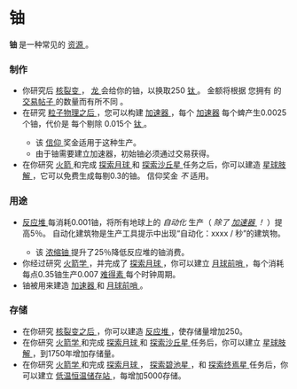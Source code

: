 # 铀

<p>
<strong>
铀
</strong>
是一种常见的
<a href="#Resources">
资源
</a>
。
</p>

### 制作


<ul>
<li>
你研究后
<a href="#Technologies#Nuclear_Fission">
核裂变
</a>，
<a href="#Trade#Dragons">
龙
</a>
会给你的铀，以换取250
<a href="#titanium">
钛
</a>
。
金额将根据
您拥有
的
<a href="#Buildings#Tradepost">
交易帖子
</a>
的数量而有所不同
。
</li>
<li>
在研究
<a href="#Technologies#Particle_Physics">
粒子物理之后
</a>
，您可以构建
<a href="#Buildings#Accelerator">
加速器
</a>
，每个
<a href="#Buildings#Accelerator">
加速器</a>
每个蜱产生0.0025个铀，代价是
每个剔除
0.015个
<a href="#titanium">
钛
</a>
。
</li>
<ul>
<li>
该
<a href="?file=003-资源大全/16-信仰">
信仰
</a>
奖金适用于这种生产。
</li>
<li>
由于铀需要建立加速器，初始铀必须通过交易获得。
</li>
</ul>
<li>
在你研究
<a href="?file=001-猫咪百科/03-科技/01-科技#火箭学">
火箭
</a>
和完成
<a href="?file=001-猫咪百科/07-空间/04-月球">
探索月球
</a>
和
<a href="?file=001-猫咪百科/07-空间/01-地面控制#探索沙丘星">
探索沙丘星
</a>
任务之后，你可以建造
<a href="?file=001-猫咪百科/07-空间/05-沙丘星#星球肢解">
星球肢解
</a>
，它可以免费生成每剔0.3的铀。
信仰奖金
<em>
不
</em>
适用。
</li>
</ul>

### 用途


<ul>
<li>
<a href="#Buildings#Reactor">
反应堆
</a>
每消耗0.001铀，将所有地球上的
<em>
自动化
</em>
生产（
<em>
除了
<a href="#Buildings#Accelerator">
加速器
</a>
！
</em>
）提高5％。
自动化建筑物是生产工具提示中出现“自动化：xxxx / 秒”的建筑物。
</li>
<ul>
<li>
该
<a href="#workshop#Enriched_Uranium">
浓缩铀
</a>
提升了25％降低反应堆的铀消费。
</li>
</ul>
<li>
你经过研究
<a href="?file=001-猫咪百科/03-科技/01-科技#火箭学">
火箭学
</a>
，并完成了
<a href="?file=001-猫咪百科/07-空间/04-月球">
探索月球
</a>
，你可以建立
<a href="?file=001-猫咪百科/07-空间/04-月球#月球前哨">
月球前哨
</a>
，每个消耗每点0.35铀生产0.007
<a href="#unobtainium">
难得素
</a>
每个时钟周期。
</li>
<li>
铀被用来建造
<a href="#Buildings#Accelerator">
加速器
</a>
和
<a href="?file=001-猫咪百科/07-空间/04-月球#月球前哨">
月球前哨
</a>
。
</li>
</ul>

### 存储


<ul>
<li>
在你研究
<a href="#Technologies#Nuclear_Fission">
核裂变之后
</a>
，你可以建造
<a href="#Buildings#Reactor">
反应堆
</a>
，使存储量增加250。
</li>
<li>
在你研究
<a href="?file=001-猫咪百科/03-科技/01-科技#火箭学">
火箭学
</a>
和完成
<a href="?file=001-猫咪百科/07-空间/04-月球">
探索月球
</a>
和
<a href="?file=001-猫咪百科/07-空间/01-地面控制#探索沙丘星">
探索沙丘星
</a>
任务后，你可以建立
<a href="?file=001-猫咪百科/07-空间/05-沙丘星#星球肢解">
星球肢解
</a>
，到1750年增加存储量。
</li>
<li>
在你研究
<a href="?file=001-猫咪百科/03-科技/01-科技#火箭学">
火箭学
</a>
和完成
<a href="?file=001-猫咪百科/07-空间/04-月球">
探索月球
</a>
，
<a href="?file=001-猫咪百科/07-空间/01-地面控制#探索碧池星">
探索碧池星
</a>
，和
<a href="?file=001-猫咪百科/07-空间/01-地面控制#探索终焉星">
探索终焉星
</a>
任务后，你可以建立
<a href="?file=001-猫咪百科/07-空间/08-终焉星#低温恒温储存站">
低温恒温储存站
</a>
，每增加5000存储。
</li>
</ul>
</div>
<p style="float:right;margin:6px"></p>
</td>
